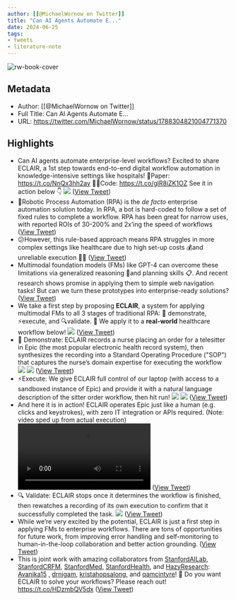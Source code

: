 ```yaml
---
author: [[@MichaelWornow on Twitter]]
title: "Can AI Agents Automate E..."
date: 2024-06-25
tags: 
- tweets
- literature-note
---
```

![rw-book-cover](https://pbs.twimg.com/profile_images/1733362735948455936/xF86otDS.jpg)

## Metadata
- Author: [[@MichaelWornow on Twitter]]
- Full Title: Can AI Agents Automate E...
- URL: https://twitter.com/MichaelWornow/status/1788304821004771370

## Highlights
- Can AI agents automate enterprise-level workflows?
  Excited to share ECLAIR, a 1st step towards end-to-end digital workflow automation in knowledge-intensive settings like hospitals!
  📄Paper: https://t.co/NnQx3hh2ay
  👨‍💻Code: https://t.co/glR8iZK1OZ
  See it in action below 👇 
  ![](https://pbs.twimg.com/media/GNFVrvjb0AAVChS.jpg) ([View Tweet](https://twitter.com/MichaelWornow/status/1788304821004771370))
- 🤖Robotic Process Automation (RPA) is the *de facto* enterprise automation solution today. 
  In RPA, a bot is hard-coded to follow a set of fixed rules to complete a workflow. 
  RPA has been great for narrow uses, with reported ROIs of 30-200% and 2x’ing the speed of workflows ([View Tweet](https://twitter.com/MichaelWornow/status/1788304932212547750))
- 😕However, this rule-based approach means RPA struggles in more complex settings like healthcare due to high set-up costs 💰and unreliable execution 🤷‍♂️ ([View Tweet](https://twitter.com/MichaelWornow/status/1788304973304045937))
- Multimodal foundation models (FMs) like GPT-4 can overcome these limitations via generalized reasoning 🤔and planning skills 📋.
  And recent research shows promise in applying them to simple web navigation tasks!
  But can we turn these prototypes into enterprise-ready solutions? ([View Tweet](https://twitter.com/MichaelWornow/status/1788305140837130311))
- We take a first step by proposing **ECLAIR**, a system for applying multimodal FMs to all 3 stages of traditional RPA: 👀 demonstrate, ⚡️execute, and 🔍validate.
  🏥 We apply it to a **real-world** healthcare workflow below! 
  ![](https://pbs.twimg.com/media/GNFWoStboAEnn2V.jpg) ([View Tweet](https://twitter.com/MichaelWornow/status/1788305791495413892))
- 👀 Demonstrate: ECLAIR records a nurse placing an order for a telesitter in Epic (the most popular electronic health record system), then synthesizes the recording into a Standard Operating Procedure ("SOP") that captures the nurse’s domain expertise for executing the workflow 
  ![](https://pbs.twimg.com/media/GNFWy7haIAQgkh0.jpg) 
  ![](https://pbs.twimg.com/media/GNFW0DiboAIi7P_.jpg) ([View Tweet](https://twitter.com/MichaelWornow/status/1788306014305227071))
- ⚡️Execute: We give ECLAIR full control of our laptop (with access to a sandboxed instance of Epic) and provide it with a natural language description of the sitter order workflow, then hit run! 
  ![](https://pbs.twimg.com/media/GNFW7SlaQAABemC.jpg) 
  ![](https://pbs.twimg.com/media/GNFXCy_boAQNg_0.jpg) ([View Tweet](https://twitter.com/MichaelWornow/status/1788306246099247464))
- And here it is in action! ECLAIR operates Epic just like a human (e.g. clicks and keystrokes), with zero IT integration or APIs required. 
  (Note: video sped up from actual execution) <video controls><source src="https://video.twimg.com/ext_tw_video/1790279035958026240/pu/pl/kDQh5eNqpOpzzOyP.m3u8?tag=12" type="application/x-mpegURL"><source src="https://video.twimg.com/ext_tw_video/1790279035958026240/pu/vid/avc1/480x270/akYZuuj4mqzm4BnE.mp4?tag=12" type="video/mp4"><source src="https://video.twimg.com/ext_tw_video/1790279035958026240/pu/vid/avc1/640x360/KlBsaEjujiKO70D-.mp4?tag=12" type="video/mp4"><source src="https://video.twimg.com/ext_tw_video/1790279035958026240/pu/vid/avc1/1280x720/poPFxYwfmNKUNOZm.mp4?tag=12" type="video/mp4">Your browser does not support the video tag.</video> ([View Tweet](https://twitter.com/MichaelWornow/status/1790279096485978371))
- 🔍 Validate: ECLAIR stops once it determines the workflow is finished, then rewatches a recording of its own execution to confirm that it successfully completed the task. 
  ![](https://pbs.twimg.com/media/GNhZfRSaYAAEltM.jpg) ([View Tweet](https://twitter.com/MichaelWornow/status/1790279263134044555))
- While we’re very excited by the potential, ECLAIR is just a first step in applying FMs to enterprise workflows. 
  There are tons of opportunities for future work, from improving error handling and self-monitoring to human-in-the-loop collaboration and better action grounding. ([View Tweet](https://twitter.com/MichaelWornow/status/1790279316431114390))
- This is joint work with amazing collaborators from [StanfordAILab](https://twitter.com/StanfordAILab), [StanfordCRFM](https://twitter.com/StanfordCRFM), [StanfordMed](https://twitter.com/StanfordMed), [StanfordHealth](https://twitter.com/StanfordHealth), and [HazyResearch](https://twitter.com/HazyResearch): [Avanika15](https://twitter.com/Avanika15) , [drnigam](https://twitter.com/drnigam), [kristahopsalong](https://twitter.com/kristahopsalong), and [qamcintyre](https://twitter.com/qamcintyre)!
  🧐 Do you want ECLAIR to solve your workflows? Please reach out! https://t.co/HDzmbQV5dx ([View Tweet](https://twitter.com/MichaelWornow/status/1790279452817252383))
